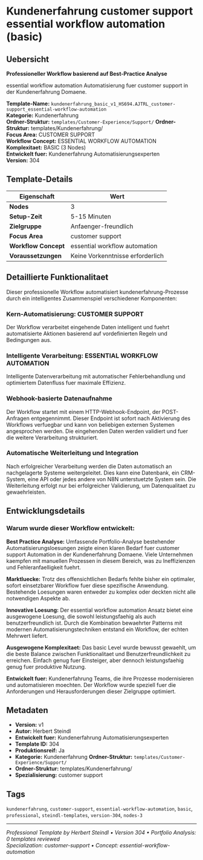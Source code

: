 # Kundenerfahrung customer support essential workflow automation (basic)

## Uebersicht

**Professioneller Workflow basierend auf Best-Practice Analyse**

essential workflow automation Automatisierung fuer customer support in der Kundenerfahrung Domaene.

**Template-Name:** `kundenerfahrung_basic_v1_HS694.AJTRL_customer-support_essential-workflow-automation`  
**Kategorie:** Kundenerfahrung  
**Ordner-Struktur:** `templates/Customer-Experience/Support/`
**Ordner-Struktur:** templates/Kundenerfahrung/  
**Focus Area:** CUSTOMER SUPPORT  
**Workflow Concept:** ESSENTIAL WORKFLOW AUTOMATION  
**Komplexitaet:** BASIC (3 Nodes)  
**Entwickelt fuer:** Kundenerfahrung Automatisierungsexperten  
**Version:** 304

## Template-Details

| **Eigenschaft** | **Wert** |
|------------------|----------|
| **Nodes** | 3 |
| **Setup-Zeit** | 5-15 Minuten |
| **Zielgruppe** | Anfaenger-freundlich |
| **Focus Area** | customer support |
| **Workflow Concept** | essential workflow automation |
| **Voraussetzungen** | Keine Vorkenntnisse erforderlich |

## Detaillierte Funktionalitaet

Dieser professionelle Workflow automatisiert kundenerfahrung-Prozesse durch ein intelligentes Zusammenspiel verschiedener Komponenten:

### Kern-Automatisierung: CUSTOMER SUPPORT
Der Workflow verarbeitet eingehende Daten intelligent und fuehrt automatisierte Aktionen basierend auf vordefinierten Regeln und Bedingungen aus.

### Intelligente Verarbeitung: ESSENTIAL WORKFLOW AUTOMATION
Intelligente Datenverarbeitung mit automatischer Fehlerbehandlung und optimiertem Datenfluss fuer maximale Effizienz.

### Webhook-basierte Datenaufnahme
Der Workflow startet mit einem HTTP-Webhook-Endpoint, der POST-Anfragen entgegennimmt. Dieser Endpoint ist sofort nach Aktivierung des Workflows verfuegbar und kann von beliebigen externen Systemen angesprochen werden. Die eingehenden Daten werden validiert und fuer die weitere Verarbeitung strukturiert.

### Automatische Weiterleitung und Integration
Nach erfolgreicher Verarbeitung werden die Daten automatisch an nachgelagerte Systeme weitergeleitet. Dies kann eine Datenbank, ein CRM-System, eine API oder jedes andere von N8N unterstuetzte System sein. Die Weiterleitung erfolgt nur bei erfolgreicher Validierung, um Datenqualitaet zu gewaehrleisten.





## Entwicklungsdetails

### Warum wurde dieser Workflow entwickelt:

**Best Practice Analyse:** Umfassende Portfolio-Analyse bestehender Automatisierungsloesungen zeigte einen klaren Bedarf fuer customer support Automation in der Kundenerfahrung Domaene. Viele Unternehmen kaempfen mit manuellen Prozessen in diesem Bereich, was zu Ineffizienzen und Fehleranfaelligkeit fuehrt.

**Marktluecke:** Trotz des offensichtlichen Bedarfs fehlte bisher ein optimaler, sofort einsetzbarer Workflow fuer diese spezifische Anwendung. Bestehende Loesungen waren entweder zu komplex oder deckten nicht alle notwendigen Aspekte ab.

**Innovative Loesung:** Der essential workflow automation Ansatz bietet eine ausgewogene Loesung, die sowohl leistungsfaehig als auch benutzerfreundlich ist. Durch die Kombination bewaehrter Patterns mit modernen Automatisierungstechniken entstand ein Workflow, der echten Mehrwert liefert.

**Ausgewogene Komplexitaet:** Das basic Level wurde bewusst gewaehlt, um die beste Balance zwischen Funktionalitaet und Benutzerfreundlichkeit zu erreichen. Einfach genug fuer Einsteiger, aber dennoch leistungsfaehig genug fuer produktive Nutzung.

**Entwickelt fuer:** Kundenerfahrung Teams, die ihre Prozesse modernisieren und automatisieren moechten. Der Workflow wurde speziell fuer die Anforderungen und Herausforderungen dieser Zielgruppe optimiert.

## Metadaten

- **Version:** v1
- **Autor:** Herbert Steindl
- **Entwickelt fuer:** Kundenerfahrung Automatisierungsexperten
- **Template ID:** 304
- **Produktionsreif:** Ja
- **Kategorie:** Kundenerfahrung
**Ordner-Struktur:** `templates/Customer-Experience/Support/`
- **Ordner-Struktur:** templates/Kundenerfahrung/
- **Spezialisierung:** customer support

## Tags

`kundenerfahrung`, `customer-support`, `essential-workflow-automation`, `basic`, `professional`, `steindl-templates`, `version-304`, `nodes-3`

---

*Professional Template by Herbert Steindl • Version 304 • Portfolio Analysis: 0 templates reviewed*  
*Specialization: customer-support • Concept: essential-workflow-automation*